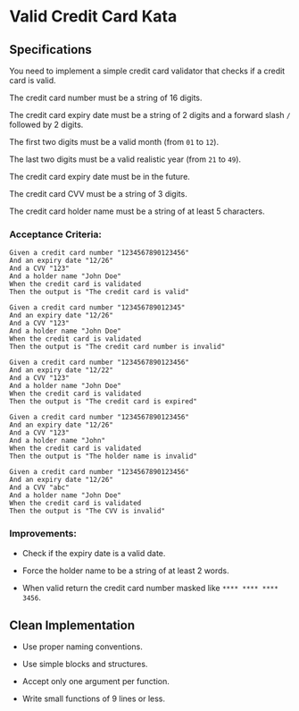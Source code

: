 # Valid Credit Card Kata

## Specifications

You need to implement a simple credit card validator that checks if a credit card is valid.

The credit card number must be a string of 16 digits.

The credit card expiry date must be a string of 2 digits and a forward slash `/` followed by 2 digits.

The first two digits must be a valid month (from `01` to `12`).

The last two digits must be a valid realistic year (from `21` to `49`).

The credit card expiry date must be in the future.

The credit card CVV must be a string of 3 digits.

The credit card holder name must be a string of at least 5 characters.

### Acceptance Criteria:

```gherkin
Given a credit card number "1234567890123456"
And an expiry date "12/26"
And a CVV "123"
And a holder name "John Doe"
When the credit card is validated
Then the output is "The credit card is valid"
```

```gherkin
Given a credit card number "123456789012345"
And an expiry date "12/26"
And a CVV "123"
And a holder name "John Doe"
When the credit card is validated
Then the output is "The credit card number is invalid"
```

```gherkin
Given a credit card number "1234567890123456"
And an expiry date "12/22"
And a CVV "123"
And a holder name "John Doe"
When the credit card is validated
Then the output is "The credit card is expired"
```

```gherkin
Given a credit card number "1234567890123456"
And an expiry date "12/26"
And a CVV "123"
And a holder name "John"
When the credit card is validated
Then the output is "The holder name is invalid"
```

```gherkin
Given a credit card number "1234567890123456"
And an expiry date "12/26"
And a CVV "abc"
And a holder name "John Doe"
When the credit card is validated
Then the output is "The CVV is invalid"
```

### Improvements:

- Check if the expiry date is a valid date.

- Force the holder name to be a string of at least 2 words.

- When valid return the credit card number masked like `**** **** **** 3456`.

## Clean Implementation

- Use proper naming conventions.

- Use simple blocks and structures.

- Accept only one argument per function.

- Write small functions of 9 lines or less.
